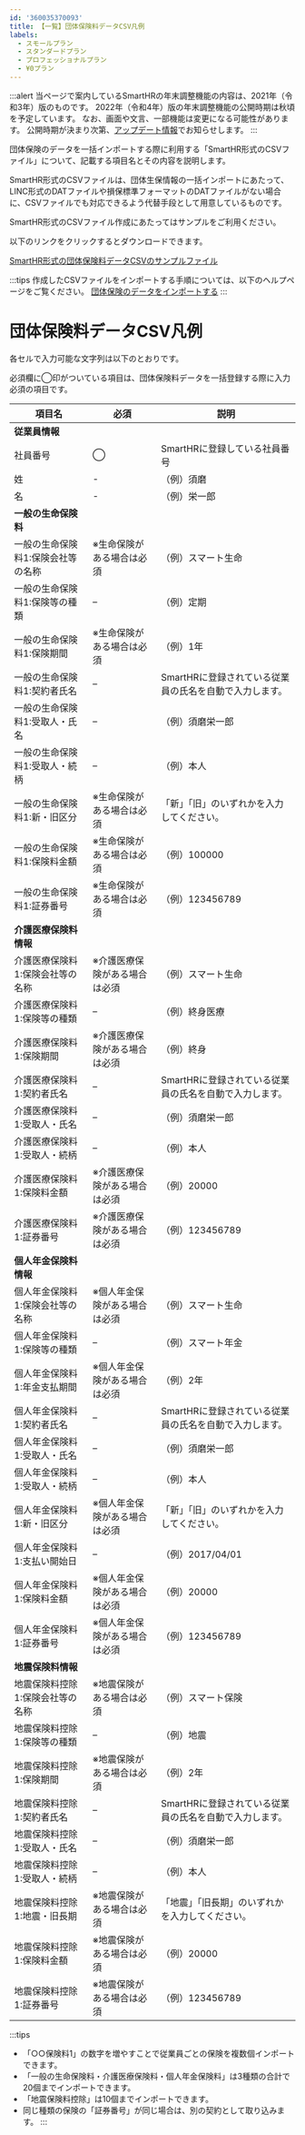```yaml
---
id: '360035370093'
title: 【一覧】団体保険料データCSV凡例
labels:
  - スモールプラン
  - スタンダードプラン
  - プロフェッショナルプラン
  - ¥0プラン
---
```

:::alert
当ページで案内しているSmartHRの年末調整機能の内容は、2021年（令和3年）版のものです。
2022年（令和4年）版の年末調整機能の公開時期は秋頃を予定しています。
なお、画面や文言、一部機能は変更になる可能性があります。
公開時期が決まり次第、[アップデート情報](https://smarthr.jp/update%E2%80%9D)でお知らせします。
:::

団体保険のデータを一括インポートする際に利用する「SmartHR形式のCSVファイル」について、記載する項目名とその内容を説明します。

SmartHR形式のCSVファイルは、団体生保情報の一括インポートにあたって、LINC形式のDATファイルや損保標準フォーマットのDATファイルがない場合に、CSVファイルでも対応できるよう代替手段として用意しているものです。

SmartHR形式のCSVファイル作成にあたってはサンプルをご利用ください。

以下のリンクをクリックするとダウンロードできます。

[SmartHR形式の団体保険料データCSVのサンプルファイル](./_____CSV_____.csv)

:::tips
作成したCSVファイルをインポートする手順については、以下のヘルプページをご覧ください。
[団体保険のデータをインポートする](https://knowledge.smarthr.jp/hc/ja/articles/360036159813)
:::

# 団体保険料データCSV凡例

各セルで入力可能な文字列は以下のとおりです。

必須欄に◯印がついている項目は、団体保険料データを一括登録する際に入力必須の項目です。

  
| **項目名** | **必須** | **説明** |
| --- | --- | --- |
| **従業員情報** |  |  |
| 社員番号 | ◯ | SmartHRに登録している社員番号 |
| 姓 | \- | （例）須磨 |
| 名 | \- | （例）栄一郎 |
| **一般の生命保険料** |  |  |
| 一般の生命保険料1:保険会社等の名称 | ※生命保険がある場合は必須 | （例）スマート生命 |
| 一般の生命保険料1:保険等の種類 | – | （例）定期 |
| 一般の生命保険料1:保険期間 | ※生命保険がある場合は必須 | （例）1年 |
| 一般の生命保険料1:契約者氏名 | – | SmartHRに登録されている従業員の氏名を自動で入力します。 |
| 一般の生命保険料1:受取人・氏名 | – | （例）須磨栄一郎 |
| 一般の生命保険料1:受取人・続柄 | – | （例）本人 |
| 一般の生命保険料1:新・旧区分 | ※生命保険がある場合は必須 | 「新」「旧」のいずれかを入力してください。 |
| 一般の生命保険料1:保険料金額 | ※生命保険がある場合は必須  | （例）100000 |
| 一般の生命保険料1:証券番号 | ※生命保険がある場合は必須 | （例）123456789 |
| **介護医療保険料情報** |  |  |
| 介護医療保険料1:保険会社等の名称 | ※介護医療保険がある場合は必須 | （例）スマート生命 |
| 介護医療保険料1:保険等の種類 | – | （例）終身医療 |
| 介護医療保険料1:保険期間 | ※介護医療保険がある場合は必須 | （例）終身 |
| 介護医療保険料1:契約者氏名 | – | SmartHRに登録されている従業員の氏名を自動で入力します。 |
| 介護医療保険料1:受取人・氏名 | – |   （例）須磨栄一郎   |
| 介護医療保険料1:受取人・続柄 | – | （例）本人 |
| 介護医療保険料1:保険料金額 | ※介護医療保険がある場合は必須 | （例）20000  |
| 介護医療保険料1:証券番号  | ※介護医療保険がある場合は必須 | （例）123456789 |
| **個人年金保険料情報** |  |  |
| 個人年金保険料1:保険会社等の名称 | ※個人年金保険がある場合は必須 | （例）スマート生命 |
| 個人年金保険料1:保険等の種類 | – | （例）スマート年金 |
| 個人年金保険料1:年金支払期間 | ※個人年金保険がある場合は必須 | （例）2年 |
| 個人年金保険料1:契約者氏名 | – | SmartHRに登録されている従業員の氏名を自動で入力します。 |
| 個人年金保険料1:受取人・氏名 | – | （例）須磨栄一郎 |
| 個人年金保険料1:受取人・続柄 | – | （例）本人 |
| 個人年金保険料1:新・旧区分 | ※個人年金保険がある場合は必須 | 「新」「旧」のいずれかを入力してください。 |
| 個人年金保険料1:支払い開始日 | – | （例）2017/04/01 |
| 個人年金保険料1:保険料金額 | ※個人年金保険がある場合は必須 | （例）20000 |
| 個人年金保険料1:証券番号 | ※個人年金保険がある場合は必須  | （例）123456789 |
| **地震保険料情報** |  |  |
| 地震保険料控除1:保険会社等の名称 | ※地震保険がある場合は必須 | （例）スマート保険 |
| 地震保険料控除1:保険等の種類 | – | （例）地震 |
| 地震保険料控除1:保険期間 | ※地震保険がある場合は必須 | （例）2年 |
| 地震保険料控除1:契約者氏名 | – | SmartHRに登録されている従業員の氏名を自動で入力します。 |
| 地震保険料控除1:受取人・氏名 | – | （例）須磨栄一郎 |
| 地震保険料控除1:受取人・続柄 | – |   （例）本人   |
| 地震保険料控除1:地震・旧長期 | ※地震保険がある場合は必須 | 「地震」「旧長期」のいずれかを入力してください。 |
| 地震保険料控除1:保険料金額 | ※地震保険がある場合は必須 | （例）20000  |
| 地震保険料控除1:証券番号 | ※地震保険がある場合は必須  | （例）123456789 |

:::tips
- 「○○保険料1」の数字を増やすことで従業員ごとの保険を複数個インポートできます。
- 「一般の生命保険料・介護医療保険料・個人年金保険料」は3種類の合計で20個までインポートできます。
- 「地震保険料控除」は10個までインポートできます。
- 同じ種類の保険の「証券番号」が同じ場合は、別の契約として取り込みます。
:::
